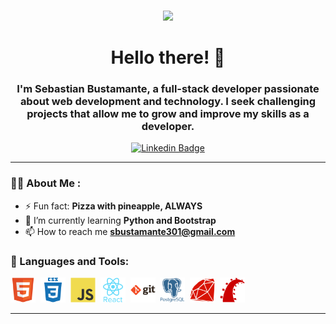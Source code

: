 ### 

<!--
**Sbustamante301/Sbustamante301** is a ✨ _special_ ✨ repository because its `README.md` (this file) appears on your GitHub profile.

Here are some ideas to get you started:

- 🔭 I’m currently working on ...
- 🌱 I’m currently learning ...
- 👯 I’m looking to collaborate on ...
- 🤔 I’m looking for help with ...
- 💬 Ask me about ...
- 📫 How to reach me: ...
- 😄 Pronouns: ...
- ⚡ Fun fact: ...
-->
 <div id="header" align="center">
      <img
        src="https://media.giphy.com/media/Dh5q0sShxgp13DwrvG/giphy.gif"
        width="300"
      />
      <h1 align="center">Hello there! 👋</h1>
      <h3 align="center">
        I'm Sebastian Bustamante, a full-stack developer passionate about web
        development and technology.  I seek challenging projects that
        allow me to grow and improve my skills as a developer.
      </h3>
 </div>

 <div id="badges" align="center">
        <a href="https://www.linkedin.com/in/sebastian-bustamante-82423a25b/">
  <img src="https://img.shields.io/badge/LinkedIn-0077B5?style=for-the-badge&logo=linkedin&logoColor=white" alt="Linkedin Badge" />
</a>
 </div>
 
 ---
 
 ### 👨‍💻 About Me :

- ⚡ Fun fact: **Pizza with pineapple, ALWAYS**
- 🌱 I’m currently learning  **Python and Bootstrap**
- 📫 How to reach me **sbustamante301@gmail.com**


<div align="left">
    <h3>🔨 Languages and Tools:</h3>
    <div>
        <img src="https://github.com/devicons/devicon/blob/master/icons/html5/html5-original.svg" title="HTML5" alt="HTML" width="40" height="40"/>&nbsp;
        <img src="https://github.com/devicons/devicon/blob/master/icons/css3/css3-plain-wordmark.svg"  title="CSS3" alt="CSS" width="40" height="40"/>&nbsp;
        <img src="https://github.com/devicons/devicon/blob/master/icons/javascript/javascript-original.svg" title="JavaScript" alt="JavaScript" width="40" height="40"/>&nbsp;
        <img src="https://github.com/devicons/devicon/blob/master/icons/react/react-original-wordmark.svg" title="React" alt="React" width="40" height="40"/>&nbsp;
        <img src="https://github.com/devicons/devicon/blob/master/icons/git/git-original-wordmark.svg" title="Git" **alt="Git" width="40" height="40"/>&nbsp;
        <img src="https://github.com/devicons/devicon/blob/master/icons/postgresql/postgresql-plain-wordmark.svg" title="Postgresql" **alt="Postgres" width="40" height="40"/>&nbsp;
        <img src="https://github.com/devicons/devicon/blob/master/icons/ruby/ruby-plain.svg" title="Ruby" **alt="Ruby" width="40" height="40"/>&nbsp;
     <img src="https://github.com/devicons/devicon/blob/master/icons/rails/rails-plain.svg" title="Rails" **alt="Rails" width="40" height="40"/>&nbsp;
     
     
        
      
</div>

---



